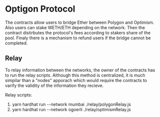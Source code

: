 # Optigon Protocol

The contracts allow users to bridge Ether between Polygon and Optimism. Also users can stake WETH/ETH depending on the network. Then the contract distirbutes the protocol's fees  according to stakers share of the pool. Finaly there is a mechanism to refund users if the bridge cannot be completed.

## Relay

To relay information between the networks, the owner of the contracts has to run the relay scripts. Although this method is centralized, it is much simpilar than a "nodes" apporach which would require the contracts to varify the validity of the information they recieve.

Relay scripts:
  1. yarn hardhat run --network mumbai ./relay/polygonRelay.js
  2. yarn hardhat run --network ogoerli ./relay/optimismRelay.js

